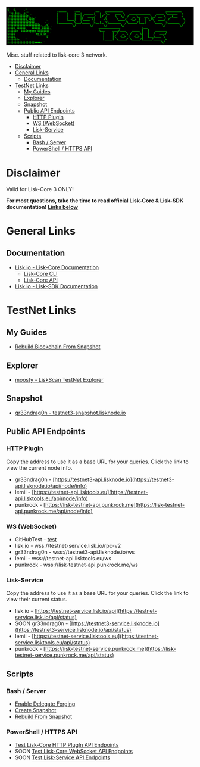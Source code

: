 ![##Images_README_Header##](./PNG/Header.png)

Misc. stuff related to lisk-core 3 network.

- [Disclaimer](#disclaimer)
- [General Links](#general-links)
  - [Documentation](#documentation)
- [TestNet Links](#testnet-links)
  - [My Guides](#my-guides)
  - [Explorer](#explorer)
  - [Snapshot](#snapshot)
  - [Public API Endpoints](#public-api-endpoints)
    - [HTTP PlugIn](#http-plugin)
    - [WS (WebSocket)](#ws-websocket)
    - [Lisk-Service](#lisk-service)
  - [Scripts](#scripts)
    - [Bash / Server](#bash--server)
    - [PowerShell / HTTPS API](#powershell--https-api)

# Disclaimer

Valid for Lisk-Core 3 ONLY!

**For most questions, take the time to read official Lisk-Core & Lisk-SDK documentation! [Links below](#documentation)**

# General Links

## Documentation

* [Lisk.io - Lisk-Core Documentation](https://lisk.io/documentation/lisk-core/v3/index.html)
  * [Lisk-Core CLI](https://lisk.io/documentation/lisk-core/v3/reference/cli.html)
  * [Lisk-Core API](https://lisk.io/documentation/lisk-core/v3/reference/api.html)
* [Lisk.io - Lisk-SDK Documentation](https://lisk.io/documentation/lisk-sdk/)

# TestNet Links

## My Guides

* [Rebuild Blockchain From Snapshot](https://github.com/Gr33nDrag0n69/LiskCore3Tools/blob/main/MD/RebuildBlockchainFromSnapshot.md)

## Explorer

* [moosty - LiskScan TestNet Explorer](https://testnet.liskscan.com/)

## Snapshot

* [gr33ndrag0n - testnet3-snapshot.lisknode.io](https://testnet3-snapshot.lisknode.io/)

## Public API Endpoints

### HTTP PlugIn

Copy the address to use it as a base URL for your queries.
Click the link to view the current node info.

* gr33ndrag0n - [https://testnet3-api.lisknode.io](https://testnet3-api.lisknode.io/api/node/info)
* lemii - [https://testnet-api.lisktools.eu](https://testnet-api.lisktools.eu/api/node/info)
* punkrock - [https://lisk-testnet-api.punkrock.me](https://lisk-testnet-api.punkrock.me/api/node/info)

### WS (WebSocket)

* GitHubTest - [test](https://htmlpreview.github.io/?https://github.com/Gr33nDrag0n69/LiskCore3Tools/blob/ws/WS/TestWebSocket.html)
* lisk.io - wss://testnet-service.lisk.io/rpc-v2
* gr33ndrag0n - wss://testnet3-api.lisknode.io/ws
* lemii - wss://testnet-api.lisktools.eu/ws
* punkrock - wss://lisk-testnet-api.punkrock.me/ws

### Lisk-Service

Copy the address to use it as a base URL for your queries.
Click the link to view their current status.

* lisk.io - [https://testnet-service.lisk.io/api](https://testnet-service.lisk.io/api/status)
* SOON gr33ndrag0n - [https://testnet3-service.lisknode.io](https://testnet3-service.lisknode.io/api/status)
* lemii - [https://testnet-service.lisktools.eu](https://testnet-service.lisktools.eu/api/status)
* punkrock - [https://lisk-testnet-service.punkrock.me](https://lisk-testnet-service.punkrock.me/api/status)
  
## Scripts

### Bash / Server

* [Enable Delegate Forging](https://raw.githubusercontent.com/Gr33nDrag0n69/LiskCore3Tools/main/SH/lisk-enable-forging.sh)
* [Create Snapshot](https://raw.githubusercontent.com/Gr33nDrag0n69/LiskCore3Tools/main/SH/lisk-create-snapshot.sh)
* [Rebuild From Snapshot](https://raw.githubusercontent.com/Gr33nDrag0n69/LiskCore3Tools/main/SH/lisk-rebuild.sh)

### PowerShell / HTTPS API

* [Test Lisk-Core HTTP PlugIn API Endpoints](https://github.com/Gr33nDrag0n69/LiskCore3Tools/blob/main/PS1/Test-LiskCoreAPI.ps1)
* SOON [Test Lisk-Core WebSocket API Endpoints]()
* SOON [Test Lisk-Service API Endpoints]()
